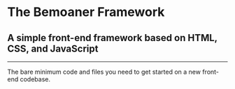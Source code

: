 # The Bemoaner Framework
## A simple front-end framework based on HTML, CSS, and JavaScript

---


The bare minimum code and files you need to get started on a new front-end codebase.
